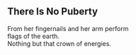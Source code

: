 There Is No Puberty
-------------------
From her fingernails and her arm perform  
flags of the earth.  
Nothing but that crown of energies.  
